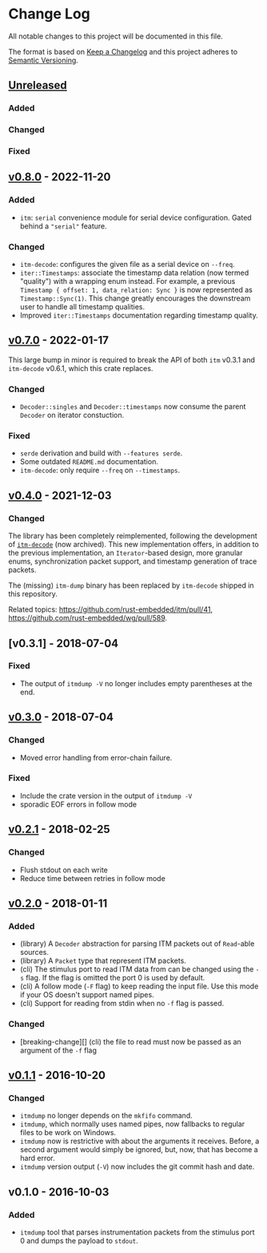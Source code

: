 # Change Log

All notable changes to this project will be documented in this file.

The format is based on [Keep a Changelog](http://keepachangelog.com/)
and this project adheres to [Semantic Versioning](http://semver.org/).

## [Unreleased]

### Added
### Changed
### Fixed

## [v0.8.0] - 2022-11-20
### Added
- `itm`: `serial` convenience module for serial device configuration. Gated behind a `"serial"` feature.

### Changed
- `itm-decode`: configures the given file as a serial device on `--freq`.
- `iter::Timestamps`: associate the timestamp data relation (now termed "quality") with a wrapping enum instead.
  For example, a previous `Timestamp { offset: 1, data_relation: Sync }` is now represented as `Timestamp::Sync(1)`.
  This change greatly encourages the downstream user to handle all timestamp qualities.
- Improved `iter::Timestamps` documentation regarding timestamp quality.

## [v0.7.0] - 2022-01-17

This large bump in minor is required to break the API of both `itm` v0.3.1 and `itm-decode` v0.6.1, which this crate replaces.

### Changed

- `Decoder::singles` and `Decoder::timestamps` now consume the parent `Decoder` on iterator constuction.

### Fixed

- `serde` derivation and build with `--features serde`.
- Some outdated `README.md` documentation.
- `itm-decode`: only require `--freq` on `--timestamps`.

## [v0.4.0] - 2021-12-03

### Changed

The library has been completely reimplemented, following the development of [`itm-decode`](https://github.com/rtic-scope/itm-decode) (now archived).
This new implementation offers, in addition to the previous implementation, an `Iterator`-based design, more granular enums, synchronization packet support, and timestamp generation of trace packets.

The (missing) `itm-dump` binary has been replaced by `itm-decode` shipped in this repository.

Related topics: https://github.com/rust-embedded/itm/pull/41, https://github.com/rust-embedded/wg/pull/589.

## [v0.3.1] - 2018-07-04

### Fixed

- The output of `itmdump -V` no longer includes empty parentheses at the end.

## [v0.3.0] - 2018-07-04

### Changed

- Moved error handling from error-chain failure.

### Fixed

- Include the crate version in the output of `itmdump -V`
- sporadic EOF errors in follow mode

## [v0.2.1] - 2018-02-25

### Changed

- Flush stdout on each write
- Reduce time between retries in follow mode

## [v0.2.0] - 2018-01-11

### Added

- (library) A `Decoder` abstraction for parsing ITM packets out of `Read`-able sources.
- (library) A `Packet` type that represent ITM packets.
- (cli) The stimulus port to read ITM data from can be changed using the `-s` flag. If the flag is
  omitted the port 0 is used by default.
- (cli) A follow mode (`-F` flag) to keep reading the input file. Use this mode if your OS doesn't
  support named pipes.
- (cli) Support for reading from stdin when no `-f` flag is passed.

### Changed

- [breaking-change][] (cli) the file to read must now be passed as an argument of the `-f` flag

## [v0.1.1] - 2016-10-20

### Changed

- `itmdump` no longer depends on the `mkfifo` command.
- `itmdump`, which normally uses named pipes, now fallbacks to regular files to
  be work on Windows.
- `itmdump` now is restrictive with about the arguments it receives. Before, a
  second argument would simply be ignored, but, now, that has become a hard
  error.
- `itmdump` version output (`-V`) now includes the git commit hash and date.

## v0.1.0 - 2016-10-03

### Added

- `itmdump` tool that parses instrumentation packets from the stimulus port 0
  and dumps the payload to `stdout`.

[Unreleased]: https://github.com/rtic-scope/itm/compare/v0.8.0...HEAD
[v0.8.0]: https://github.com/rtic-scope/itm/compare/v0.7.0...v0.8.0
[v0.7.0]: https://github.com/rtic-scope/itm/compare/v0.4.0...v0.7.0
[v0.4.0]: https://github.com/rtic-scope/itm/compare/v0.3.0...v0.4.0
[v0.3.0]: https://github.com/rtic-scope/itm/compare/v0.2.1...v0.3.0
[v0.2.1]: https://github.com/rtic-scope/itm/compare/v0.2.0...v0.2.1
[v0.2.0]: https://github.com/rtic-scope/itm/compare/v0.1.1...v0.2.0
[v0.1.1]: https://github.com/rtic-scope/itm/compare/v0.1.0...v0.1.1
